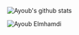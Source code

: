![Ayoub's github stats](https://github-readme-stats.vercel.app/api?username=ayoubelmhamdi&count_private=true&show_icons=true)

![Ayoub Elmhamdi](https://activity-graph.herokuapp.com/graph?username=ayoubelmhamdi&bg_color=1F222E&color=F8D866&line=F85D7F&point=FFFFFF&hide_border=true)
